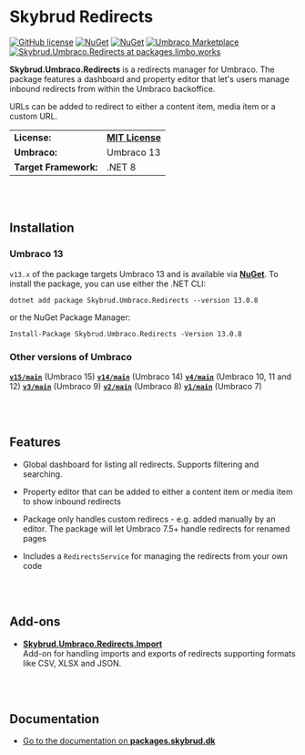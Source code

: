 # Skybrud Redirects

[![GitHub license](https://img.shields.io/badge/license-MIT-blue.svg)](https://github.com/skybrud/Skybrud.Umbraco.Redirects/blob/v13/main/LICENSE.md)
[![NuGet](https://img.shields.io/nuget/v/Skybrud.Umbraco.Redirects.svg)](https://www.nuget.org/packages/Skybrud.Umbraco.Redirects)
[![NuGet](https://img.shields.io/nuget/dt/Skybrud.Umbraco.Redirects.svg)](https://www.nuget.org/packages/Skybrud.Umbraco.Redirects)
[![Umbraco Marketplace](https://img.shields.io/badge/umbraco-marketplace-%233544B1)](https://marketplace.umbraco.com/package/skybrud.umbraco.redirects)
[![Skybrud.Umbraco.Redirects at packages.limbo.works](https://img.shields.io/badge/limbo-packages-blue)](https://packages.limbo.works/skybrud.umbraco.redirects/)

**Skybrud.Umbraco.Redirects** is a redirects manager for Umbraco. The package features a dashboard and property editor that let's users manage inbound redirects from within the Umbraco backoffice.

URLs can be added to redirect to either a content item, media item or a custom URL.

<table>
  <tr>
    <td><strong>License:</strong></td>
    <td><a href="https://github.com/skybrud/Skybrud.Umbraco.Redirects/blob/v13/main/LICENSE.md"><strong>MIT License</strong></a></td>
  </tr>
  <tr>
    <td><strong>Umbraco:</strong></td>
    <td>
      Umbraco 13
    </td>
  </tr>
  <tr>
    <td><strong>Target Framework:</strong></td>
    <td>
      .NET 8
    </td>
  </tr>
</table>





<br /><br />

## Installation

### Umbraco 13

`v13.x` of the package targets Umbraco 13 and is available via [**NuGet**](https://www.nuget.org/packages/Skybrud.Umbraco.Redirects/13.0.8). To install the package, you can use either the .NET CLI:

```
dotnet add package Skybrud.Umbraco.Redirects --version 13.0.8
```

or the NuGet Package Manager:

```
Install-Package Skybrud.Umbraco.Redirects -Version 13.0.8
```

### Other versions of Umbraco

[**`v15/main`**](https://github.com/skybrud/Skybrud.Umbraco.Redirects/tree/v3/main) (Umbraco 15)
[**`v14/main`**](https://github.com/skybrud/Skybrud.Umbraco.Redirects/tree/v3/main) (Umbraco 14)
[**`v4/main`**](https://github.com/skybrud/Skybrud.Umbraco.Redirects/tree/v4/main) (Umbraco 10, 11 and 12)
[**`v3/main`**](https://github.com/skybrud/Skybrud.Umbraco.Redirects/tree/v3/main) (Umbraco 9)
[**`v2/main`**](https://github.com/skybrud/Skybrud.Umbraco.Redirects/tree/v2/main) (Umbraco 8)
[**`v1/main`**](https://github.com/skybrud/Skybrud.Umbraco.Redirects/tree/v1/main) (Umbraco 7)




<br /><br />

## Features

- Global dashboard for listing all redirects. Supports filtering and searching.

- Property editor that can be added to either a content item or media item to show inbound redirects

- Package only handles custom redirecs - e.g. added manually by an editor. The package will let Umbraco 7.5+ handle redirects for renamed pages

- Includes a `RedirectsService` for managing the redirects from your own code

[NuGetPackage]: https://www.nuget.org/packages/Skybrud.Umbraco.Redirects
[GitHubRelease]: https://github.com/skybrud/Skybrud.Umbraco.Redirects/releases




<br /><br />

## Add-ons

- [**Skybrud.Umbraco.Redirects.Import**](https://github.com/skybrud/Skybrud.Umbraco.Redirects.Import)  
Add-on for handling imports and exports of redirects supporting formats like CSV, XLSX and JSON.





<br /><br />

## Documentation

- [Go to the documentation on **packages.skybrud.dk**](https://packages.skybrud.dk/skybrud.umbraco.redirects/docs/v4/)
